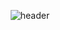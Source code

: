 <div align="center">
  
![header](https://capsule-render.vercel.app/api?type=waving&color=auto&height=300&section=header&text=Minjeong%20Kim&fontSize=90desc=To%20be%20Frontend%20developer%20using%20React&descAlignY=70)
  
</div>

<!--
**Tenykim1109/Tenykim1109** is a ✨ _special_ ✨ repository because its `README.md` (this file) appears on your GitHub profile.

Here are some ideas to get you started:

- 🔭 I’m currently working on ...
- 🌱 I’m currently learning ...
- 👯 I’m looking to collaborate on ...
- 🤔 I’m looking for help with ...
- 💬 Ask me about ...
- 📫 How to reach me: ...
- 😄 Pronouns: ...
- ⚡ Fun fact: ...
-->


